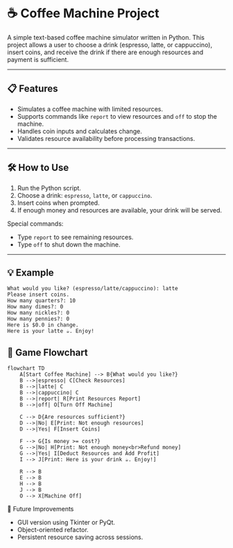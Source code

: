 # ☕ Coffee Machine Project

A simple text-based coffee machine simulator written in Python. This project allows a user to choose a drink (espresso, latte, or cappuccino), insert coins, and receive the drink if there are enough resources and payment is sufficient.

---

## 📋 Features

- Simulates a coffee machine with limited resources.
- Supports commands like `report` to view resources and `off` to stop the machine.
- Handles coin inputs and calculates change.
- Validates resource availability before processing transactions.

---

## 🛠️ How to Use

1. Run the Python script.
2. Choose a drink: `espresso`, `latte`, or `cappuccino`.
3. Insert coins when prompted.
4. If enough money and resources are available, your drink will be served.

Special commands:
- Type `report` to see remaining resources.
- Type `off` to shut down the machine.

---

## 💡 Example

```text
What would you like? (espresso/latte/cappuccino): latte
Please insert coins.
How many quarters?: 10
How many dimes?: 0
How many nickles?: 0
How many pennies?: 0
Here is $0.0 in change.
Here is your latte ☕️. Enjoy!
```

## 🔄 Game Flowchart


```mermaid
flowchart TD
    A[Start Coffee Machine] --> B{What would you like?}
    B -->|espresso| C[Check Resources]
    B -->|latte| C
    B -->|cappuccino| C
    B -->|report| R[Print Resources Report]
    B -->|off| O[Turn Off Machine]

    C --> D{Are resources sufficient?}
    D -->|No| E[Print: Not enough resources]
    D -->|Yes| F[Insert Coins]

    F --> G{Is money >= cost?}
    G -->|No| H[Print: Not enough money<br>Refund money]
    G -->|Yes| I[Deduct Resources and Add Profit]
    I --> J[Print: Here is your drink ☕️. Enjoy!]

    R --> B
    E --> B
    H --> B
    J --> B
    O --> X[Machine Off]
```
🚀 Future Improvements
- GUI version using Tkinter or PyQt.
- Object-oriented refactor.
- Persistent resource saving across sessions.
